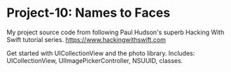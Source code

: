 # Project-10: Names to Faces
My project source code from following Paul Hudson's superb Hacking With Swift tutorial series. https://www.hackingwithswift.com

Get started with UICollectionView and the photo library.
Includes: UICollectionView, UIImagePickerController, NSUUID, classes.
